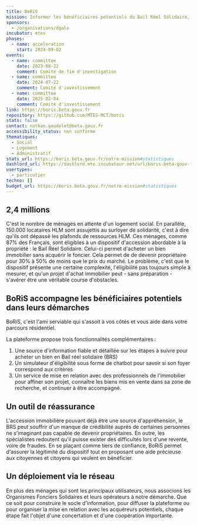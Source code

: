 ```yaml
---
title: BoRiS
mission: Informer les bénéficiaires potentiels du Bail Réel Solidaire, simuler l'éligibilité au dispositif et mettre en relation les acheteurs avec les Organismes Fonciers Solidaires
sponsors:
  - /organisations/dgaln
incubator: mtes
phases:
  - name: acceleration
    start: 2024-09-02
events:
  - name: committee
    date: 2023-08-22
    comment: Comité de fin d'investigation
  - name: committee
    date: 2024-07-22
    comment: Comité d'investissement
  - name: committee
    date: 2025-02-04
    comment: Comité d'investissement
link: https://boris.beta.gouv.fr
repository: https://github.com/MTES-MCT/boris
stats: false
contact: nathan.gaudelet@beta.gouv.fr
accessibility_status: non conforme
thematiques:
  - Social
  - Logement
  - Administratif
stats_url: https://boris.beta.gouv.fr/notre-mission#statistiques
dashlord_url: https://dashlord.mte.incubateur.net/url/boris-beta-gouv-fr/
usertypes:
  - particulier
techno: []
budget_url: https://boris.beta.gouv.fr/notre-mission#statistiques
---
```

<h2>2,4 millions</h2>

C'est le nombre de ménages en attente d'un logement social. En parallèle, 150.000 locataires HLM sont assujettis au surloyer de solidarité, c'est à dire qu'ils ont dépassé les plafonds de ressources HLM. 
Ces ménages, comme 87% des Français, sont éligibles à un dispositif d'accession abordable à la propriété : le Bail Réel Solidaire. Celui-ci permet d'acheter un bien immobilier sans acquérir le foncier. Cela permet de de devenir propriétaire pour 30% à 50% de moins que le prix du marché.
Le problème, c'est que le dispositif présente une certaine complexité, l'éligibilité pas toujours simple à mesurer, et qu'un projet d'achat immobilier peut - sans préparation - s'avérer être une véritable course d'obstacles.

<h2>BoRiS accompagne les bénéficiaires potentiels dans leurs démarches</h2>
BoRiS, c'est l'ami serviable qui s'assoit à vos côtés et vous aide dans votre parcours résidentiel. 

La plateforme propose trois fonctionnalités complémentaires :

1. Une source d'information fiable et détaillée sur les étapes à suivre pour acheter un bien en Bail réel solidaire (BRS)
2. Un simulateur d'éligibilité sous forme de chatbot pour savoir si son foyer correspond aux critères
3. Un service de mise en relation avec des professionnels de l'immobilier pour affiner son projet, connaître les biens mis en vente dans sa zone de recherche, et continuer à être accompagné.

<h2>Un outil de réassurance</h2>
L'accession immobilière pouvant déjà être une source d'appréhension, le BRS peut souffrir d'un manque de crédibilité auprès de certaines personnes ne s'imaginant pas capable de devenir propriétaires.  
En outre, les spécialistes redoutent qu'il puisse exister des difficultés lors d'une revente, voire de fraudes.
En se plaçant comme tiers de confiance, BoRiS permet d'assurer la légitimité du dispositif tout en proposant une aide précieuse aux citoyennes et citoyens qui veulent en bénéficier.

<h2>Un déploiement via le réseau</h2>
En plus des ménages qui sont les principaux utilisateurs, nous associons les Organismes Fonciers Solidaires et leurs opérateurs à notre démarche. 
Que ce soit pour construire le socle d'information, pour diffuser la plateforme ou pour organiser la mise en relation avec les acquéreurs potentiels, chaque étape fait l'objet d'une concertation et d'une coopération importante.